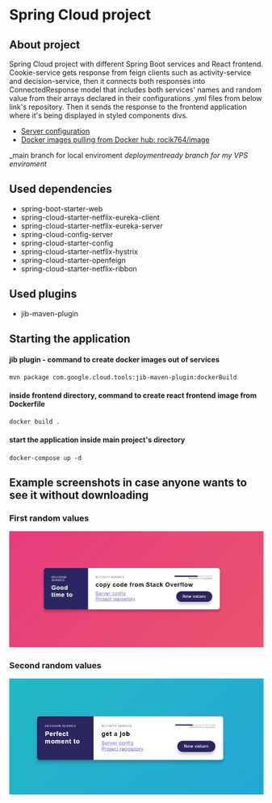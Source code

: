 # Spring Cloud project

## About project
Spring Cloud project with different Spring Boot services and React frontend. Cookie-service gets 
response from feign clients such as activity-service and decision-service, then it connects both
responses into ConnectedResponse model that includes both services' names and random value from
their arrays declared in their configurations .yml files from below link's repository. Then it sends
the response to the frontend application where it's being displayed in styled components divs.

* [Server configuration](https://github.com/Rocik764/fortune-cookie)
* [Docker images pulling from Docker hub: rocik764/image](https://hub.docker.com/)

_main branch for local enviroment
_deploymentready branch for my VPS enviroment_

## Used dependencies
* spring-boot-starter-web
* spring-cloud-starter-netflix-eureka-client
* spring-cloud-starter-netflix-eureka-server
* spring-cloud-config-server
* spring-cloud-starter-config
* spring-cloud-starter-netflix-hystrix
* spring-cloud-starter-openfeign
* spring-cloud-starter-netflix-ribbon
## Used plugins
* jib-maven-plugin

## Starting the application
#### jib plugin - command to create docker images out of services
    mvn package com.google.cloud.tools:jib-maven-plugin:dockerBuild
#### inside frontend directory, command to create react frontend image from Dockerfile
    docker build .
#### start the application inside main project's directory
	docker-compose up -d

[first]: ./readme_images/random_value_first.JPG "First"
[second]: ./readme_images/random_value_second.JPG "Second"

## Example screenshots in case anyone wants to see it without downloading
### First random values
![alt text][first]
### Second random values
![alt text][second]